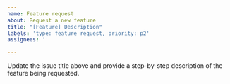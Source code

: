 ```yaml
---
name: Feature request
about: Request a new feature
title: "[Feature] Description"
labels: 'type: feature request, priority: p2'
assignees: ''

---
```


Update the issue title above and provide a step-by-step description of the feature being requested.
